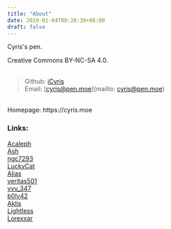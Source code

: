 ```yaml
---
title: "About"
date: 2019-01-04T00:28:38+08:00
draft: false
---
```


Cyris's pen.

Creative Commons BY-NC-SA 4.0.  
<br/>

> Github: [iCyris](https://github.com/iCyris)  
> Email: [cyris@pen.moe](mailto: cyris@pen.moe)  

<br/>
Homepage: https://cyris.moe 
 
### Links: 

[Acaleph](https://blog.acaleph.moe/)    
[Ash](https://ash-zd.com/)  
[ngc7293](https://ngc7292.github.io/)   
[LuckyCat](https://blog.0e1.cc/)    
[Alias](http://tan90.me/)   
[veritas501](https://veritas501.space/)     
[vvv_347](http://vvv-347.space/)    
[b0lv42](https://b0lv42.github.io/)     
[Aklis](http://aklis.info/)     
[Lightless](https://lightless.me/)  
[Lorexxar](https://lorexxar.cn/)    



